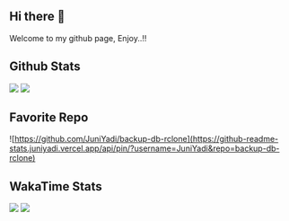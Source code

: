 ## Hi there 👋

Welcome to my github page, Enjoy..!!


## Github Stats

![](https://github-readme-stats.juniyadi.vercel.app/api?username=juniyadi&count_private=true&show_icons=true&show_owner=true)
![](https://github-readme-stats.juniyadi.vercel.app/api/top-langs/?username=juniyadi&layout=compact)

## Favorite Repo

![https://github.com/JuniYadi/backup-db-rclone](https://github-readme-stats.juniyadi.vercel.app/api/pin/?username=JuniYadi&repo=backup-db-rclone)


## WakaTime Stats

![](https://github-readme-stats.juniyadi.vercel.app/api/wakatime?username=JuniYadi&layout=compact)
![](https://wakatime.com/share/@JuniYadi/7ec6a006-9bd6-465c-8004-2fd07ef439cc.svg)


<!--
**JuniYadi/JuniYadi** is a ✨ _special_ ✨ repository because its `README.md` (this file) appears on your GitHub profile.

Here are some ideas to get you started:

- 🔭 I’m currently working on ...
- 🌱 I’m currently learning ...
- 👯 I’m looking to collaborate on ...
- 🤔 I’m looking for help with ...
- 💬 Ask me about ...
- 📫 How to reach me: ...
- 😄 Pronouns: ...
- ⚡ Fun fact: ...
-->
